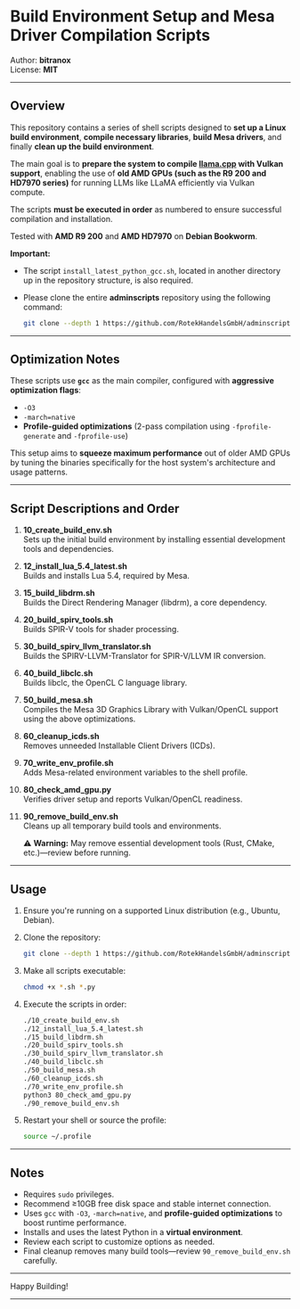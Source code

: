 # Build Environment Setup and Mesa Driver Compilation Scripts

Author: **bitranox**  
License: **MIT**

---

## Overview

This repository contains a series of shell scripts designed to **set up a Linux build environment**, **compile necessary libraries**, **build Mesa drivers**, and finally **clean up the build environment**.

The main goal is to **prepare the system to compile [llama.cpp](https://github.com/ggerganov/llama.cpp) with Vulkan support**, enabling the use of **old AMD GPUs (such as the R9 200 and HD7970 series)** for running LLMs like LLaMA efficiently via Vulkan compute.

The scripts **must be executed in order** as numbered to ensure successful compilation and installation.

Tested with **AMD R9 200** and **AMD HD7970** on **Debian Bookworm**.

**Important:**
- The script `install_latest_python_gcc.sh`, located in another directory up in the repository structure, is also required.
- Please clone the entire **adminscripts** repository using the following command:

  ```bash
  git clone --depth 1 https://github.com/RotekHandelsGmbH/adminscripts.git
  ```

---

## Optimization Notes

These scripts use **`gcc`** as the main compiler, configured with **aggressive optimization flags**:

- `-O3`
- `-march=native`
- **Profile-guided optimizations** (2-pass compilation using `-fprofile-generate` and `-fprofile-use`)

This setup aims to **squeeze maximum performance** out of older AMD GPUs by tuning the binaries specifically for the host system's architecture and usage patterns.

---

## Script Descriptions and Order

1. **10_create_build_env.sh**  
   Sets up the initial build environment by installing essential development tools and dependencies.

2. **12_install_lua_5.4_latest.sh**  
   Builds and installs Lua 5.4, required by Mesa.

3. **15_build_libdrm.sh**  
   Builds the Direct Rendering Manager (libdrm), a core dependency.

4. **20_build_spirv_tools.sh**  
   Builds SPIR-V tools for shader processing.

5. **30_build_spirv_llvm_translator.sh**  
   Builds the SPIRV-LLVM-Translator for SPIR-V/LLVM IR conversion.

6. **40_build_libclc.sh**  
   Builds libclc, the OpenCL C language library.

7. **50_build_mesa.sh**  
   Compiles the Mesa 3D Graphics Library with Vulkan/OpenCL support using the above optimizations.

8. **60_cleanup_icds.sh**  
   Removes unneeded Installable Client Drivers (ICDs).

9. **70_write_env_profile.sh**  
   Adds Mesa-related environment variables to the shell profile.

10. **80_check_amd_gpu.py**  
    Verifies driver setup and reports Vulkan/OpenCL readiness.

11. **90_remove_build_env.sh**  
    Cleans up all temporary build tools and environments.

    ⚠️ **Warning:** May remove essential development tools (Rust, CMake, etc.)—review before running.

---

## Usage

1. Ensure you're running on a supported Linux distribution (e.g., Ubuntu, Debian).
2. Clone the repository:

   ```bash
   git clone --depth 1 https://github.com/RotekHandelsGmbH/adminscripts.git
   ```

3. Make all scripts executable:

   ```bash
   chmod +x *.sh *.py
   ```

4. Execute the scripts in order:

   ```bash
   ./10_create_build_env.sh
   ./12_install_lua_5.4_latest.sh
   ./15_build_libdrm.sh
   ./20_build_spirv_tools.sh
   ./30_build_spirv_llvm_translator.sh
   ./40_build_libclc.sh
   ./50_build_mesa.sh
   ./60_cleanup_icds.sh
   ./70_write_env_profile.sh
   python3 80_check_amd_gpu.py
   ./90_remove_build_env.sh
   ```

5. Restart your shell or source the profile:

   ```bash
   source ~/.profile
   ```

---

## Notes

- Requires `sudo` privileges.
- Recommend ≥10GB free disk space and stable internet connection.
- Uses `gcc` with `-O3`, `-march=native`, and **profile-guided optimizations** to boost runtime performance.
- Installs and uses the latest Python in a **virtual environment**.
- Review each script to customize options as needed.
- Final cleanup removes many build tools—review `90_remove_build_env.sh` carefully.

---

Happy Building!

---

